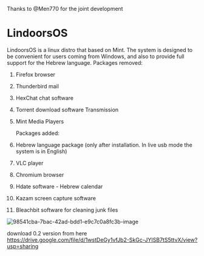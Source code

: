 Thanks to @Men770 for the joint development 
# LindoorsOS
LindoorsOS is a linux distro that based on Mint.
The system is designed to be convenient for users coming from Windows, and also to provide full support for the Hebrew language.
Packages removed:
1. Firefox browser
2. Thunderbird mail
3. HexChat chat software
4. Torrent download software Transmission
5. Mint Media Players
   
   Packages added:
   
1. Hebrew language package (only after installation. In live usb mode the system is in English)
2. VLC player
3. Chromium browser
4. Hdate software - Hebrew calendar
5. Kazam screen capture software
6. Bleachbit software for cleaning junk files 


![98541cba-7bac-42ad-bdd1-e9c7c0a8fc3b-image](https://user-images.githubusercontent.com/76535872/150701494-87cb5d45-3c81-4c15-ad92-a483ac04159f.png)


download 0.2 version from here
https://drive.google.com/file/d/1wstDeGy1vfJb2-SkGc-JYISB7tS5ttvX/view?usp=sharing
